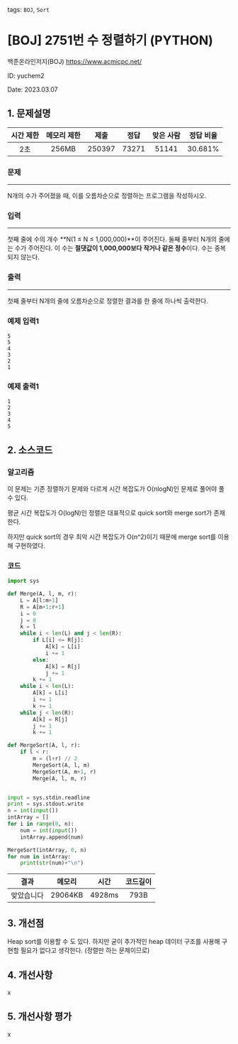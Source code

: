 tags: `BOJ`, `Sort`
# [BOJ] 2751번 수 정렬하기 (PYTHON)
백준온라인저지(BOJ) https://www.acmicpc.net/

ID: yuchem2

Date: 2023.03.07

## 1. 문제설명
| 시간 제한 | 메모리 제한 | 제출  | 정답 | 맞은 사람 | 정답 비율 |
| :---: | :---: | :---: | :---: | :---: | :---: |
| 2초   | 256MB  | 250397  | 73271 | 51141 | 30.681%  |

### 문제
---
N개의 수가 주어졌을 때, 이를 오름차순으로 정렬하는 프로그램을 작성하시오.

### 입력
---
첫째 줄에 수의 개수 **N(1 ≤ N ≤ 1,000,000)**이 주어진다. 둘째 줄부터 N개의 줄에는 수가 주어진다. 이 수는 **절댓값이 1,000,000보다 작거나 같은 정수**이다. 수는 중복되지 않는다.

### 출력
---
첫째 줄부터 N개의 줄에 오름차순으로 정렬한 결과를 한 줄에 하나씩 출력한다.

### 예제 입력1
```
5
5
4
3
2
1
```
### 예제 출력1
```
1
2
3
4
5
```
## 2. 소스코드

### 알고리즘 
이 문제는 기존 정렬하기 문제와 다르게 시간 복잡도가 O(nlogN)인 문제로 풀어야 풀 수 있다. 

평균 시간 복잡도가 O(logN)인 정렬은 대표적으로 quick sort와 merge sort가 존재한다. 

하지만 quick sort의 경우 최악 시간 복잡도가 O(n^2)이기 때문에 merge sort를 이용해 구현하였다. 

### 코드
```python
import sys

def Merge(A, l, m, r):
    L = A[l:m+1]
    R = A[m+1:r+1]
    i = 0
    j = 0
    k = l
    while i < len(L) and j < len(R):
        if L[i] <= R[j]:
            A[k] = L[i]
            i += 1
        else:
            A[k] = R[j]
            j += 1
        k += 1
    while i < len(L):
        A[k] = L[i]
        i += 1
        k += 1
    while j < len(R):
        A[k] = R[j]
        j += 1
        k += 1

def MergeSort(A, l, r):
    if l < r:
        m = (l+r) // 2
        MergeSort(A, l, m)
        MergeSort(A, m+1, r)
        Merge(A, l, m, r)


input = sys.stdin.readline
print = sys.stdout.write
n = int(input())
intArray = []
for i in range(0, n):
    num = int(input())
    intArray.append(num)

MergeSort(intArray, 0, n)
for num in intArray:
    print(str(num)+"\n")
```
| 결과 | 메모리 | 시간 | 코드길이 |
|:---:|:-----: | :---: | :----: |
| 맞았습니다 | 29064KB | 4928ms | 793B |

## 3. 개선점
Heap sort를 이용할 수 도 있다. 하지만 굳이 추가적인 heap 데이터 구조를 사용해 구현할 필요가 없다고 생각한다. (정렬만 하는 문제이므로)

## 4. 개선사항
x
## 5. 개선사항 평가
x
